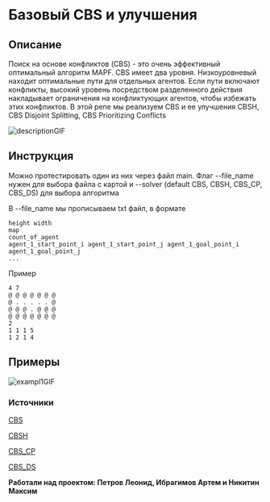 # Базовый CBS и улучшения

## Описание

Поиск на основе конфликтов (CBS) - это очень эффективный оптимальный алгоритм MAPF. CBS имеет два уровня. Низкоуровневый находит оптимальные пути для отдельных агентов. Если пути включают конфликты, высокий уровень посредством разделенного действия накладывает ограничения на конфликтующих агентов, чтобы избежать этих конфликтов. В этой репе мы реализуем CBS и ее улучшения CBSH, CBS Disjoint Splitting, CBS Prioritizing Conflicts

![descriptionGIF](https://user-images.githubusercontent.com/64801664/209649469-fd57a31d-2e68-4232-91a4-8d335fc1be2d.gif)



## Инструкция

Можно протестировать один из них через файл main. Флаг --file_name нужен для выбора файла с картой и --solver (default CBS, CBSH, CBS_CP, CBS_DS) для выбора алгоритма

В --file_name мы прописываем txt файл, в формате 
```
height width
map
count_of_agent
agent_1_start_point_i agent_1_start_point_j agent_1_goal_point_i agent_1_goal_point_j
...
```

Пример
```
4 7
@ @ @ @ @ @ @
@ . . . . . @
@ @ @ . @ @ @
@ @ @ @ @ @ @
2
1 1 1 5
1 2 1 4
```



## Примеры
![exampl1GIF](https://user-images.githubusercontent.com/64801664/209651497-2a384794-68d3-4890-ad7e-23846e97f20e.gif)

### Источники

[CBS](https://www.bgu.ac.il/~felner/2015/CBSjur.pdf)

[CBSH](https://www2.cs.sfu.ca/~hangma/pub/ijcai19.pdf)

[CBS_CP](https://www.ijcai.org/Proceedings/15/Papers/110.pdf)

[CBS_DS](https://people.eng.unimelb.edu.au/pstuckey/papers/icaps19a.pdf)


**Работали над проектом: Петров Леонид, Ибрагимов Артем и Никитин Максим**


